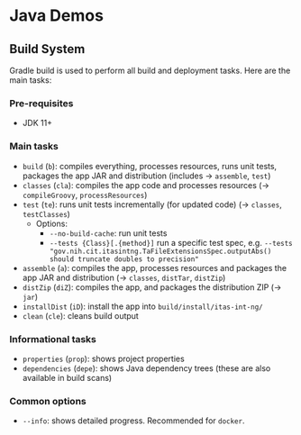 # Java Demos #

## Build System ##

Gradle build is used to perform all build and deployment tasks. Here are the main tasks:

### Pre-requisites ###

* JDK 11+

### Main tasks ###

* `build` (`b`): compiles everything, processes resources, runs unit tests, packages the app JAR and distribution
  (includes -> `assemble`, `test`)
* `classes` (`cla`): compiles the app code and processes resources (-> `compileGroovy`, `processResources`)
* `test` (`te`): runs unit tests incrementally (for updated code) (-> `classes`, `testClasses`)
  * Options:
    * `--no-build-cache`: run unit tests
    * `--tests {Class}[.{method}]` run a specific test spec, e.g.
      `--tests "gov.nih.cit.itasintng.TaFileExtensionsSpec.outputAbs() should truncate doubles to precision"`
* `assemble` (`a`): compiles the app, processes resources and packages the app JAR and distribution
  (-> `classes`, `distTar`, `distZip`)
* `distZip` (`diZ`): compiles the app, and packages the distribution ZIP (-> `jar`)
* `installDist` (`iD`): install the app into `build/install/itas-int-ng/`
* `clean` (`cle`): cleans build output

### Informational tasks ###

* `properties` (`prop`): shows project properties
* `dependencies` (`depe`): shows Java dependency trees (these are also available in build scans)

### Common options ###

* `--info`: shows detailed progress. Recommended for `docker`.